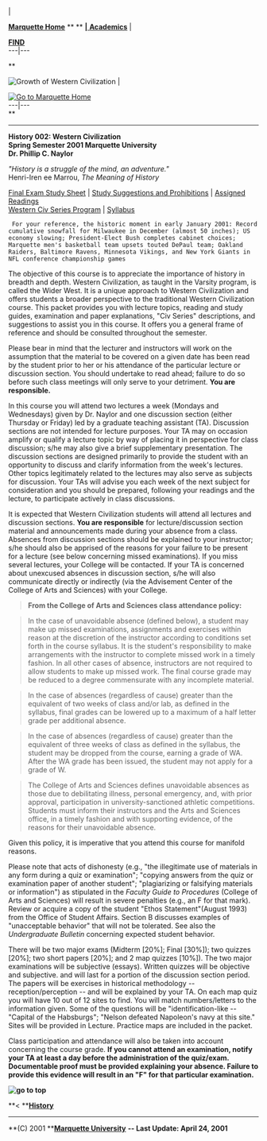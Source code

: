 |

 [ **Marquette Home**](http://www.marquette.edu/) ** ** **|**[
**Academics**](http://www.marquette.edu/academics/) |

[**FIND**](http://www.marquette.edu/find/)  
---|---  
  
**

![Growth of Western Civilization](imgs/westcivheader.gif) |

[![Go to Marquette Home](http://www.marquette.edu/img/logo.gif)](/index.html)  
---|---  
**

* * *



**History 002: Western Civilization**  
**Spring Semester 2001 Marquette University  
Dr. Phillip C. Naylor**

_"History is a struggle of the mind, an adventure."_  
Henri-Iren ee Marrou, _The Meaning of History_

[Final Exam Study
Sheet](http://academic.mu.edu/hist/naylorp/002/studyguide.html) | [Study
Suggestions and Prohibitions](suggestions.html) | [Assigned
Readings](readings.html)  
[Western Civ Series Program](series.html) | [Syllabus](syllabus.html)

` For your reference, the historic moment in early January 2001: Record
cumulative snowfall for Milwaukee in December (almost 50 inches); US economy
slowing; President-Elect Bush completes cabinet choices; Marquette men's
basketball team upsets touted DePaul team; Oakland Raiders, Baltimore Ravens,
Minnesota Vikings, and New York Giants in NFL conference championship games`

  
The objective of this course is to appreciate the importance of history in
breadth and depth. Western Civilization, as taught in the Varsity program, is
called the Wider West. It is a unique approach to Western Civilization and
offers students a broader perspective to the traditional Western Civilization
course. This packet provides you with lecture topics, reading and study
guides, examination and paper explanations, "Civ Series" descriptions, and
suggestions to assist you in this course. It offers you a general frame of
reference and should be consulted throughout the semester.

Please bear in mind that the lecturer and instructors will work on the
assumption that the material to be covered on a given date has been read by
the student prior to her or his attendance of the particular lecture or
discussion section. You should undertake to read ahead; failure to do so
before such class meetings will only serve to your detriment. **You are
responsible.**

In this course you will attend two lectures a week (Mondays and Wednesdays)
given by Dr. Naylor and one discussion section (either Thursday or Friday) led
by a graduate teaching assistant (TA). Discussion sections are not intended
for lecture purposes. Your TA may on occasion amplify or qualify a lecture
topic by way of placing it in perspective for class discussion; s/he may also
give a brief supplementary presentation. The discussion sections are designed
primarily to provide the student with an opportunity to discuss and clarify
information from the week's lectures. Other topics legitimately related to the
lectures may also serve as subjects for discussion. Your TAs will advise you
each week of the next subject for consideration and you should be prepared,
following your readings and the lecture, to participate actively in class
discussions.

It is expected that Western Civilization students will attend all lectures and
discussion sections. **You are responsible** for lecture/discussion section
material and announcements made during your absence from a class. Absences
from discussion sections should be explained to your instructor; s/he should
also be apprised of the reasons for your failure to be present for a lecture
(see below concerning missed examinations). If you miss several lectures, your
College will be contacted. If your TA is concerned about unexcused absences in
discussion section, s/he will also communicate directly or indirectly (via the
Advisement Center of the College of Arts and Sciences) with your College.

> **From the College of Arts and Sciences class attendance policy:**

>

> In the case of unavoidable absence (defined below), a student may make up
missed examinations, assignments and exercises within reason at the discretion
of the instructor according to conditions set forth in the course syllabus. It
is the student's responsibility to make arrangements with the instructor to
complete missed work in a timely fashion. In all other cases of absence,
instructors are not required to allow students to make up missed work. The
final course grade may be reduced to a degree commensurate with any incomplete
material.

>

> In the case of absences (regardless of cause) greater than the equivalent of
two weeks of class and/or lab, as defined in the syllabus, final grades can be
lowered up to a maximum of a half letter grade per additional absence.

>

> In the case of absences (regardless of cause) greater than the equivalent of
three weeks of class as defined in the syllabus, the student may be dropped
from the course, earning a grade of WA. After the WA grade has been issued,
the student may not apply for a grade of W.

>

> The College of Arts and Sciences defines unavoidable absences as those due
to debilitating illness, personal emergency, and, with prior approval,
participation in university-sanctioned athletic competitions. Students must
inform their instructors and the Arts and Sciences office, in a timely fashion
and with supporting evidence, of the reasons for their unavoidable absence.

Given this policy, it is imperative that you attend this course for manifold
reasons.

Please note that acts of dishonesty (e.g., "the illegitimate use of materials
in any form during a quiz or examination"; "copying answers from the quiz or
examination paper of another student"; "plagiarizing or falsifying materials
or information") as stipulated in the _Faculty Guide to Procedures_ (College
of Arts and Sciences) will result in severe penalties (e.g., an F for that
mark). Review or acquire a copy of the student "Ethos Statement"(August 1993)
from the Office of Student Affairs. Section B discusses examples of
"unacceptable behavior" that will not be tolerated. See also the
_Undergraduate Bulletin_ concerning expected student behavior.

There will be two major exams (Midterm [20%]; Final [30%]); two quizzes [20%];
two short papers [20%]; and 2 map quizzes [10%]). The two major examinations
will be subjective (essays). Written quizzes will be objective and subjective.
and will last for a portion of the discussion section period. The papers will
be exercises in historical methodology -- reception/perception -- and will be
explained by your TA. On each map quiz you will have 10 out of 12 sites to
find. You will match numbers/letters to the information given. Some of the
questions will be "identification-like --"Capital of the Habsburgs"; "Nelson
defeated Napoleon's navy at this site." Sites will be provided in Lecture.
Practice maps are included in the packet.

Class participation and attendance will also be taken into account concerning
the course grade. **If you cannot attend an examination, notify your TA at
least a day before the administration of the quiz/exam. Documentable proof
must be provided explaining your absence. Failure to provide this evidence
will result in an "F" for that particular examination.**

**![go to top](imgs/toparrow.gif)**

**< **[**History**](http://www.marquette.edu/history/)

* * *

**(C) 2001 **[**Marquette University**](http://www.marquette.edu/) **\-- Last
Update: April 24, 2001**

